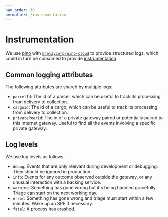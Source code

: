 ```yaml
---
nav_order: 30
permalink: /instrumentation
---
```

# Instrumentation

We use [pino](https://getpino.io/) with [`@relaycorp/pino-cloud`](https://www.npmjs.com/package/@relaycorp/pino-cloud) to provide structured logs, which could in turn be consumed to provide [instrumentation](https://john-millikin.com/sre-school/instrumentation).

## Common logging attributes

The following attributes are shared by multiple logs:

- `parcelId`: The id of a parcel, which can be useful to track its processing from delivery to collection.
- `cargoId`: The id of a cargo, which can be useful to track its processing from delivery to collection.
- `privatePeerId`: The id of a private gateway paired or potentially paired to this Internet gateway. Useful to find all the events involving a specific private gateway.

## Log levels

We use log levels as follows:

- `debug`: Events that are only relevant during development or debugging. They should be ignored in production.
- `info`: Events for any outcome observed outside the gateway, or any unusual interaction with a backing service.
- `warning`: Something has gone wrong but it's being handled gracefully. Triage can start on the next working day.
- `error`: Something has gone wrong and triage must start within a few minutes. Wake up an SRE if necessary.
- `fatal`: A process has crashed.
